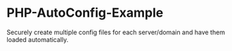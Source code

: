 PHP-AutoConfig-Example
======================

Securely create multiple config files for each server/domain and have them loaded automatically.
